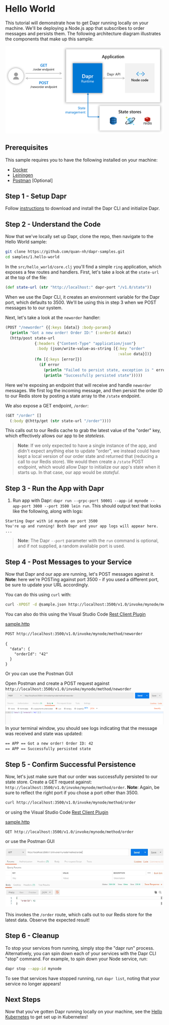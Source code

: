# Hello World

This tutorial will demonstrate how to get Dapr running locally on your machine. We'll be deploying a Node.js app that subscribes to order messages and persists them. The following architecture diagram illustrates the components that make up this sample: 

![Architecture Diagram](./img/Architecture_Diagram.png)

## Prerequisites
This sample requires you to have the following installed on your machine:
- [Docker](https://docs.docker.com/)
- [Leiningen](https://leiningen.org/) 
- [Postman](https://www.getpostman.com/) [Optional]

## Step 1 - Setup Dapr 

Follow [instructions](https://github.com/dapr/docs/blob/master/getting-started/environment-setup.md#environment-setup) to download and install the Dapr CLI and initialize Dapr.

## Step 2 - Understand the Code

Now that we've locally set up Dapr, clone the repo, then navigate to the Hello World sample: 

```bash
git clone https://github.com/quan-nh/dapr-samples.git
cd samples/1.hello-world
```


In the `src/hello_world/core.clj` you'll find a simple `ring` application, which exposes a few routes and handlers. First, let's take a look at the `state-url` at the top of the file: 

```clj
(def state-url (str "http://localhost:" dapr-port "/v1.0/state"))
```
When we use the Dapr CLI, it creates an environment variable for the Dapr port, which defaults to 3500. We'll be using this in step 3 when we POST messages to to our system.

Next, let's take a look at the ```neworder``` handler:

```clj
(POST "/neworder" {{:keys [data]} :body-params}
  (println "Got a new order! Order ID:" (:orderId data))
  (http/post state-url
             {:headers {"Content-Type" "application/json"}
              :body (json/write-value-as-string [{:key "order"
                                                  :value data}])}
             (fn [{:keys [error]}]
               (if error
                 (println "Failed to persist state, exception is " error)
                 (println "Successfully persisted state")))))
```

Here we're exposing an endpoint that will receive and handle `neworder` messages. We first log the incoming message, and then persist the order ID to our Redis store by posting a state array to the `/state` endpoint.

We also expose a GET endpoint, `/order`:

```clj
(GET "/order" []
  (:body @(http/get (str state-url "/order"))))
```

This calls out to our Redis cache to grab the latest value of the "order" key, which effectively allows our app to be _stateless_. 

> **Note**: If we only expected to have a single instance of the app, and didn't expect anything else to update "order", we instead could have kept a local version of our order state and returned that (reducing a call to our Redis store). We would then create a `/state` POST endpoint, which would allow Dapr to initialize our app's state when it starts up. In that case, our app would be _stateful_.

## Step 3 - Run the App with Dapr

1. Run app with Dapr: `dapr run --grpc-port 50001 --app-id mynode --app-port 3000 --port 3500 lein run`. This should output text that looks like the following, along with logs:

```
Starting Dapr with id mynode on port 3500
You're up and running! Both Dapr and your app logs will appear here.
...
```
> **Note**:  The Dapr `--port` parameter with the `run` command is optional, and if not supplied, a random available port is used.

## Step 4 - Post Messages to your Service

Now that Dapr and our app are running, let's POST messages against it. **Note**: here we're POSTing against port 3500 - if you used a different port, be sure to update your URL accordingly.

You can do this using `curl` with:

```sh
curl -XPOST -d @sample.json http://localhost:3500/v1.0/invoke/mynode/method/neworder
```

You can also do this using the Visual Studio Code [Rest Client Plugin](https://marketplace.visualstudio.com/items?itemName=humao.rest-client)

[sample.http](sample.http)
```http
POST http://localhost:3500/v1.0/invoke/mynode/method/neworder

{
  "data": {
    "orderId": "42"
  } 
}
```

Or you can use the Postman GUI

Open Postman and create a POST request against `http://localhost:3500/v1.0/invoke/mynode/method/neworder`
![Postman Screenshot](./img/postman1.jpg)
In your terminal window, you should see logs indicating that the message was received and state was updated:
```bash
== APP == Got a new order! Order ID: 42
== APP == Successfully persisted state
```

## Step 5 - Confirm Successful Persistence

Now, let's just make sure that our order was successfully persisted to our state store. Create a GET request against: `http://localhost:3500/v1.0/invoke/mynode/method/order`. **Note**: Again, be sure to reflect the right port if you chose a port other than 3500.

```sh
curl http://localhost:3500/v1.0/invoke/mynode/method/order
```

or using the Visual Studio Code [Rest Client Plugin](https://marketplace.visualstudio.com/items?itemName=humao.rest-client)

[sample.http](sample.http)
```http
GET http://localhost:3500/v1.0/invoke/mynode/method/order
```

or use the Postman GUI

![Postman Screenshot 2](./img/postman2.jpg)

This invokes the `/order` route, which calls out to our Redis store for the latest data. Observe the expected result!

## Step 6 - Cleanup

To stop your services from running, simply stop the "dapr run" process. Alternatively, you can spin down each of your services with the Dapr CLI "stop" command. For example, to spin down your Node service, run: 

```bash
dapr stop --app-id mynode
```

To see that services have stopped running, run `dapr list`, noting that your service no longer appears!

## Next Steps

Now that you've gotten Dapr running locally on your machine, see the [Hello Kubernetes](../2.hello-kubernetes) to get set up in Kubernetes!
